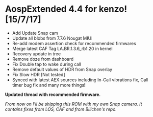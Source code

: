 # AospExtended 4.4 for kenzo! [15/7/17]

- Add Update Snap cam 
- Update all blobs from 7.7.6 Nougat MIUI
- Re-add modem assertion check for recommended firmwares
- Merge latest CAF Tag LA.BR.1.3.6_rb1.20 in kernel
- Recovery update in tree
- Remove doze from dashboard
- Fix Double tap to wake during call
- Remove default values of HDR from Snap overlay
- Fix Slow HDR [Not tested]
- Synced with latest AEX sources including In-Call vibrations fix, Call timer bug fix and many more things!

**Updated thread with recommended firmware.**

_From now on I'll be  shipping this ROM with my own Snap camera. It contains fixes from LOS, CAF and from Billchen's repo._
